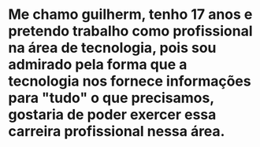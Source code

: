 # Me chamo guilherm, tenho 17 anos e pretendo trabalho como profissional na área de tecnologia, pois sou admirado pela forma que a tecnologia nos fornece informações para "tudo" o que precisamos, gostaria de poder exercer essa carreira profissional nessa área.

